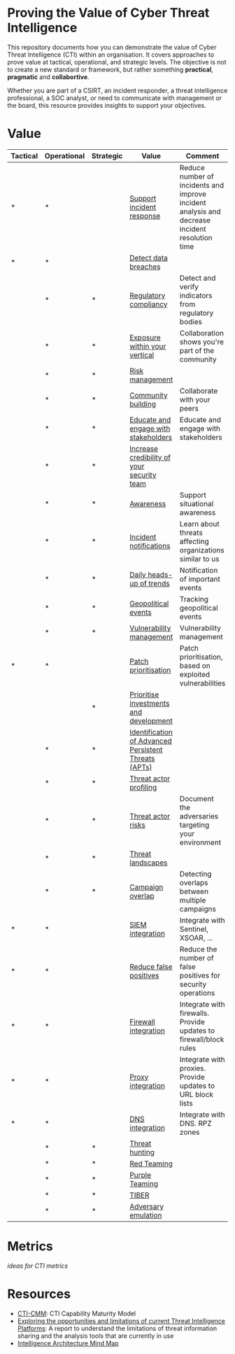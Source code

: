 # Proving the Value of Cyber Threat Intelligence

This repository documents how you can demonstrate the value of Cyber Threat Intelligence (CTI) within an organisation. It covers approaches to prove value at tactical, operational, and strategic levels. The objective is not to create a new standard or framework, but rather something **practical**, **pragmatic** and **collabortive**.

Whether you are part of a CSIRT, an incident responder, a threat intelligence professional, a SOC analyst, or need to communicate with management or the board, this resource provides insights to support your objectives.

# Value

|Tactical|Operational|Strategic|Value|Comment
|----|---|---|---|---|
|*|*| | [Support incident response](value/value_ir.md) | Reduce number of incidents and improve incident analysis and decrease incident resolution time
|*|*| | [Detect data breaches](value/value_ir.md) |
| |*|*| [Regulatory compliancy](value/value_regulatory.md) | Detect and verify indicators from regulatory bodies
| |*|*| [Exposure within your vertical](value/value_template.md) | Collaboration shows you're part of the community
| |*|*| [Risk management](value/value_risk.md) | 
| |*|*| [Community building](value/value_template.md) | Collaborate with your peers
| |*|*| [Educate and engage with stakeholders](value/value_template.md) | Educate and engage with stakeholders
| |*|*| [Increase credibility of your security team](value/value_template.md) |
| |*|*| [Awareness](value/value_template.md) | Support situational awareness
| |*|*| [Incident notifications](value/value_template.md) | Learn about threats affecting organizations similar to us
| |*|*| [Daily heads-up of trends](value/value_template.md) | Notification of important events
| |*|*| [Geopolitical events](value/value_template.md) | Tracking geopolitical events
| |*|*| [Vulnerability management](value/value_template.md) | Vulnerability management
|*|*| | [Patch prioritisation](value/value_template.md) | Patch prioritisation, based on exploited vulnerabilities
| | |*| [Prioritise investments and development](value/value_template.md) | 
| |*|*| [Identification of Advanced Persistent Threats (APTs)](value/value_template.md)| 
| |*|*| [Threat actor profiling](value/value_template.md.md)| 
| |*|*| [Threat actor risks](value/value_template.md)| Document the adversaries targeting your environment
| |*|*| [Threat landscapes](value/value_template.md)|
| |*|*| [Campaign overlap](value/value_template.md)| Detecting overlaps between multiple campaigns
|*|*| | [SIEM integration](value/value_template.md)| Integrate with Sentinel, XSOAR, ...
|*|*| | [Reduce false positives](value/value_template.md)| Reduce the number of false positives for security operations
|*|*| | [Firewall integration](value/value_template.md)| Integrate with firewalls. Provide updates to firewall/block rules
|*|*| | [Proxy integration](value/value_template.md) |Integrate with proxies. Provide updates to URL block lists
|*|*| | [DNS integration](value/value_template.md)| Integrate with DNS. RPZ zones
| |*|*| [Threat hunting](value/value_template.md)|
| |*|*| [Red Teaming](value/value_template.md)|
| |*|*| [Purple Teaming](value/value_template.md)| 
| |*|*| [TIBER](value/value_template.md)| 
| |*|*| [Adversary emulation](value/adversary_emulation.md)| 

# Metrics

*ideas for CTI metrics*

# Resources

* [CTI-CMM](https://github.com/cti-cmm/framework): CTI Capability Maturity Model
* [Exploring the opportunities and limitations of current Threat Intelligence Platforms](https://www.enisa.europa.eu/publications/exploring-the-opportunities-and-limitations-of-current-threat-intelligence-platforms): A report to understand the limitations of threat information sharing and the analysis tools that are currently in use
* [Intelligence Architecture Mind Map](https://github.com/Errum/IntelArchitectureMap)
